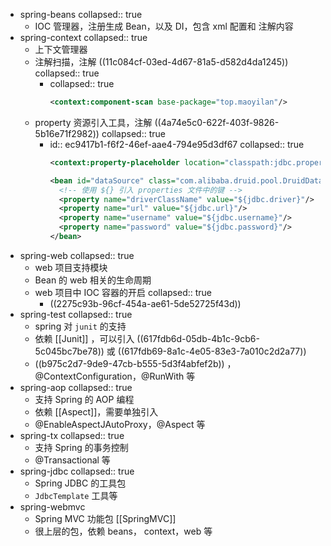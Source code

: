 - spring-beans
  collapsed:: true
	- IOC 管理器，注册生成 Bean，以及 DI，包含 xml 配置和 注解内容
- spring-context
  collapsed:: true
	- 上下文管理器
	- 注解扫描，注解 ((11c084cf-03ed-4d67-81a5-d582d4da1245))
	  collapsed:: true
		- collapsed:: true
		  ```xml
		  <context:component-scan base-package="top.maoyilan"/>
		  ```
	- property 资源引入工具，注解 ((4a74e5c0-622f-403f-9826-5b16e71f2982))
	  collapsed:: true
		- id:: ec9417b1-f6f2-46ef-aae4-794e95d3df67
		  collapsed:: true
		  ```xml
		  <context:property-placeholder location="classpath:jdbc.properties"/>
		  
		  <bean id="dataSource" class="com.alibaba.druid.pool.DruidDataSource">
		    <!-- 使用 ${} 引入 properties 文件中的键 -->
		    <property name="driverClassName" value="${jdbc.driver}"/>
		    <property name="url" value="${jdbc.url}"/>
		    <property name="username" value="${jdbc.username}"/>
		    <property name="password" value="${jdbc.password}"/>
		  </bean>
		  ```
- spring-web
  collapsed:: true
	- web 项目支持模块
	- Bean 的 web 相关的生命周期
	- web 项目中 IOC 容器的开启
	  collapsed:: true
		- ((2275c93b-96cf-454a-ae61-5de52725f43d))
- spring-test
  collapsed:: true
	- spring 对 `junit` 的支持
	- 依赖 [[Junit]] ，可以引入 ((617fdb6d-05db-4b1c-9cb6-5c045bc7be78))  或 ((617fdb69-8a1c-4e05-83e3-7a010c2d2a77))
	- ((b975c2d7-9de9-47cb-b555-5d3f4abfef2b)) ，@ContextConfiguration，@RunWith 等
- spring-aop
  collapsed:: true
	- 支持 Spring 的 AOP 编程
	- 依赖 [[Aspect]]，需要单独引入
	- @EnableAspectJAutoProxy，@Aspect 等
- spring-tx
  collapsed:: true
	- 支持 Spring 的事务控制
	- @Transactional 等
- spring-jdbc
  collapsed:: true
	- Spring JDBC 的工具包
	- `JdbcTemplate` 工具等
- spring-webmvc
	- Spring MVC 功能包 [[SpringMVC]]
	- 很上层的包，依赖 beans， context，web 等